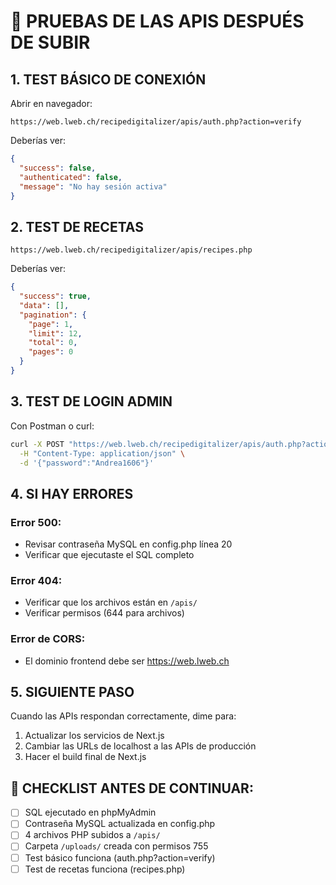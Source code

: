 # 🧪 PRUEBAS DE LAS APIS DESPUÉS DE SUBIR

## 1. TEST BÁSICO DE CONEXIÓN

Abrir en navegador:
```
https://web.lweb.ch/recipedigitalizer/apis/auth.php?action=verify
```

Deberías ver:
```json
{
  "success": false,
  "authenticated": false,
  "message": "No hay sesión activa"
}
```

## 2. TEST DE RECETAS

```
https://web.lweb.ch/recipedigitalizer/apis/recipes.php
```

Deberías ver:
```json
{
  "success": true,
  "data": [],
  "pagination": {
    "page": 1,
    "limit": 12,
    "total": 0,
    "pages": 0
  }
}
```

## 3. TEST DE LOGIN ADMIN

Con Postman o curl:
```bash
curl -X POST "https://web.lweb.ch/recipedigitalizer/apis/auth.php?action=login" \
  -H "Content-Type: application/json" \
  -d '{"password":"Andrea1606"}'
```

## 4. SI HAY ERRORES

### Error 500:
- Revisar contraseña MySQL en config.php línea 20
- Verificar que ejecutaste el SQL completo

### Error 404:
- Verificar que los archivos están en `/apis/`
- Verificar permisos (644 para archivos)

### Error de CORS:
- El dominio frontend debe ser https://web.lweb.ch

## 5. SIGUIENTE PASO

Cuando las APIs respondan correctamente, dime para:
1. Actualizar los servicios de Next.js
2. Cambiar las URLs de localhost a las APIs de producción
3. Hacer el build final de Next.js

## 📝 CHECKLIST ANTES DE CONTINUAR:

- [ ] SQL ejecutado en phpMyAdmin
- [ ] Contraseña MySQL actualizada en config.php
- [ ] 4 archivos PHP subidos a `/apis/`
- [ ] Carpeta `/uploads/` creada con permisos 755
- [ ] Test básico funciona (auth.php?action=verify)
- [ ] Test de recetas funciona (recipes.php)